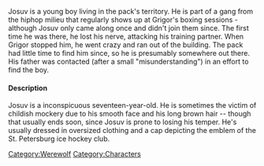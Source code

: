 Josuv is a young boy living in the pack's territory. He is part of a
gang from the hiphop milieu that regularly shows up at Grigor's boxing
sessions - although Josuv only came along once and didn't join them
since. The first time he was there, he lost his nerve, attacking his
training partner. When Grigor stopped him, he went crazy and ran out of
the building. The pack had little time to find him since, so he is
presumably somewhere out there. His father was contacted (after a small
"misunderstanding") in an effort to find the boy.

#### Description

Josuv is a inconspicuous seventeen-year-old. He is sometimes the victim
of childish mockery due to his smooth face and his long brown hair --
though that usually ends soon, since Josuv is prone to losing his
temper. He's usually dressed in oversized clothing and a cap depicting
the emblem of the St. Petersburg ice hockey club.

[Category:Werewolf](Category:Werewolf "wikilink")
[Category:Characters](Category:Characters "wikilink")